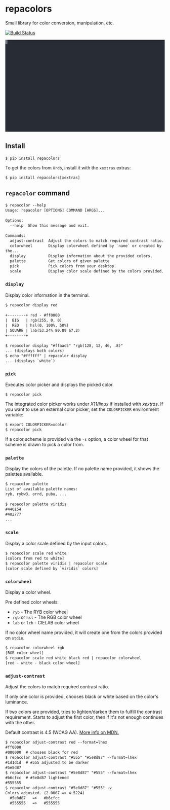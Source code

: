 # repacolors

Small library for color conversion, manipulation, etc.

[![Build Status](https://travis-ci.com/dyuri/repacolors.svg?branch=master)](https://travis-ci.com/dyuri/repacolors)

![demo](./demo.svg)

## Install

```shell
$ pip install repacolors
```

To get the colors from `Xrdb`, install it with the `xextras` extras:

```shell
$ pip install repacolors[xextras]
```

## `repacolor` command

```shell
$ repacolor --help
Usage: repacolor [OPTIONS] COMMAND [ARGS]...

Options:
  --help  Show this message and exit.

Commands:
  adjust-contrast  Adjust the colors to match required contrast ratio.
  colorwheel       Display colorwheel defined by `name` or created by the...
  display          Display information about the provided colors.
  palette          Get colors of given palette
  pick             Pick colors from your desktop.
  scale            Display color scale defined by the colors provided.
```

### `display`

Display color information in the terminal.

```shell
$ repacolor display red

+--------+ red - #ff0000
|  BIG   | rgb(255, 0, 0)
|  RED   | hsl(0, 100%, 50%)
| SQUARE | lab(53.24% 80.09 67.2)
+--------+

$ repacolor display "#ffaad5" "rgb(128, 12, 46, .8)"
... (displays both colors)
$ echo "#ffffff" | repacolor display
... (displays `white`)
```

### `pick`

Executes color picker and displays the picked color.

```shell
$ repacolor pick
```

The integrated color picker works under _X11/linux_ if installed with *xextras*. If you want to use an external color picker, set the `COLORPICKER` environment variable:

```shell
$ export COLORPICKER=xcolor
$ repacolor pick
```

If a color scheme is provided via the `-s` option, a color wheel for that scheme is drawn to pick a color from.

### `palette`

Display the colors of the palette. If no palette name provided, it shows the palettes available.

```shell
$ repacolor palette
List of available palette names:
ryb, rybw3, orrd, pubu, ...

$ repacolor palette viridis
#440154
#482777
...
```

### `scale`

Display a color scale defined by the input colors.

```shell
$ repacolor scale red white
[colors from red to white]
$ repacolor palette viridis | repacolor scale
[color scale defined by `viridis` colors]
```

### `colorwheel`

Display a color wheel.

Pre defined color wheels:

- `ryb` - The RYB color wheel
- `rgb` or `hsl` - The RGB color wheel
- `lab` or `lch` - CIELAB color wheel

If no color wheel name provided, it will create one from the colors provided on `stdin`.

```shell
$ repacolor colorwheel rgb
[RGB color wheel]
$ repacolor scale red white black red | repacolor colorwheel
[red - white - black color wheel]
```

### `adjust-contrast`

Adjust the colors to match required contrast ratio.

If only one color is provided, chooses black or white based on the color's luminance.

If two colors are provided, tries to lighten/darken them to fulfill the contrast requirement. Starts to adjust the first color, then if it's not enough continues with the other.

Default contrast is 4.5 (WCAG AA). [More info on MDN.](https://developer.mozilla.org/en-US/docs/Web/Accessibility/Understanding_WCAG/Perceivable/Color_contrast)

```shell
$ repacolor adjust-contrast red --format=lhex
#ff0000
#000000  # chooses black for red
$ repacolor adjust-contrast "#555" "#5e8d87" --format=lhex
#1d1d1d  # #555 adjusted to be darker
#5e8d87
$ repacolor adjust-contrast "#5e8d87" "#555" --format=lhex
#b6cfcc  # #5e8d87 lightened
#555555
$ repacolor adjust-contrast "#5e8d87" "#555" -v
Colors adjusted. (2.0007 => 4.5224)
  #5e8d87   =>   #b6cfcc
  #555555   =>   #555555
```
